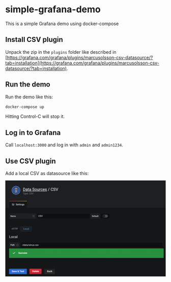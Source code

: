 # simple-grafana-demo

This is a simple Grafana demo using docker-compose

## Install CSV plugin

Unpack the zip in the `plugins` folder like described in [https://grafana.com/grafana/plugins/marcusolsson-csv-datasource/?tab=installation](https://grafana.com/grafana/plugins/marcusolsson-csv-datasource/?tab=installation).

## Run the demo

Run the demo like this:

```bash
docker-compose up
```

Hitting Control-C will stop it.

## Log in to Grafana

Call `localhost:3000` and log in with `admin` and `admin1234`. 

## Use CSV plugin

Add a local CSV as datasource like this:

![csv](images/add-csv-datasource.png)
